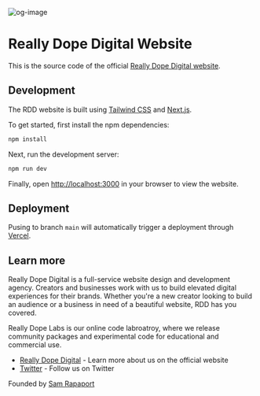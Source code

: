 ![og-image](https://user-images.githubusercontent.com/5227553/200390803-d9a2026e-1bb7-4223-b85c-3a6615437381.png)


# Really Dope Digital Website

This is the source code of the official [Really Dope Digital website](https://thatsrdd.com).

## Development

The RDD website is built using [Tailwind CSS](https://tailwindcss.com) and [Next.js](https://nextjs.org).

To get started, first install the npm dependencies:

```bash
npm install
```

Next, run the development server:

```bash
npm run dev
```

Finally, open [http://localhost:3000](http://localhost:3000) in your browser to view the website.

## Deployment

Pusing to branch `main` will automatically trigger a deployment through [Vercel](https://vercel.com/thatsrdd).

## Learn more

Really Dope Digital is a full-service website design and development agency. Creators and businesses work with us to build elevated digital experiences for their brands. Whether you're a new creator looking to build an audience or a business in need of a beautiful website, RDD has you covered.

Really Dope Labs is our online code labroatroy, where we release community packages and experimental code for educational and commercial use.

- [Really Dope Digital](https://thatsrdd.com) - Learn more about us on the official website
- [Twitter](https://twitter.com/thatsrdd) - Follow us on Twitter

Founded by [Sam Rapaport](https://twitter.com/thesamrapaport)
